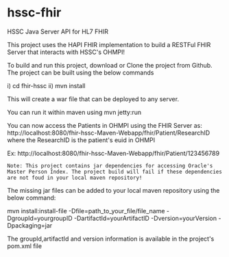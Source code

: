 # hssc-fhir
HSSC Java Server API for HL7 FHIR

This project uses the HAPI FHIR implementation to build a RESTFul FHIR Server that interacts with HSSC's OHMPI! 

To build and run this project, download or Clone the project from Github. The project can be built using the below commands

   i) cd fhir-hssc 
  ii) mvn install 
  
  This will create a war file that can be deployed to any server.
  
  You can run it within maven using 
  mvn jetty:run
  
  You can now access the Patients in OHMPI using the FHIR Server as:
  http://localhost:8080/fhir-hssc-Maven-Webapp/fhir/Patient/ResearchID
  where the ResearchID is the patient's euid in OHMPI 
  
  Ex: http://localhost:8080/fhir-hssc-Maven-Webapp/fhir/Patient/123456789
  
    Note: This project contains jar dependencies for accessing Oracle's Master Person Index. The project build will fail if these dependencies are not foud in your local maven repository! 
  
  The missing jar files can be added to your local maven repository using the below command:
  
  mvn install:install-file -Dfile=path_to_your_file/file_name -DgroupId=yourgroupID
  -DartifactId=yourArtifactID -Dversion=yourVersion  -Dpackaging=jar
  
  The groupId,artifactId and version information is available in the project's pom.xml file
  
